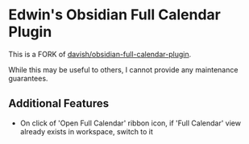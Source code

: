 # Edwin's Obsidian Full Calendar Plugin

This is a FORK of [davish/obsidian-full-calendar-plugin](https://github.com/davish/obsidian-full-calendar).

While this may be useful to others, I cannot provide any maintenance guarantees.

## Additional Features

- On click of 'Open Full Calendar' ribbon icon, if 'Full Calendar' view already exists in workspace, switch to it

